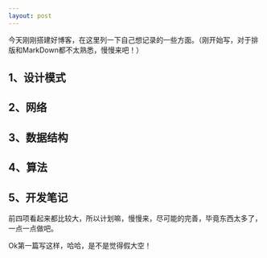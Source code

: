 ```yaml
---
layout: post
---
```

今天刚刚搭建好博客，在这里列一下自己想记录的一些方面。（刚开始写，对于排版和MarkDown都不太熟悉，慢慢来吧！）

## 1、设计模式

## 2、网络

## 3、数据结构

## 4、算法

## 5、开发笔记

前四项看起来都比较大，所以计划嘛，慢慢来，尽可能的完善，毕竟东西太多了，一点一点做吧。

Ok第一篇写这样，哈哈，是不是觉得假大空！
